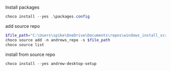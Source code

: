 
Install packages
```powershell
choco install --yes .\packages.config
```

add source repo
```powershell
$file_path="C:\Users\spike\OneDrive\Documents\repos\windows_install_scripts\choco\andrew-desktop-setup\"
choco source add -n andrews_repo -s $file_path
choco source list
```

install from source repo
```powershell
choco install --yes andrew-desktop-setup
```
